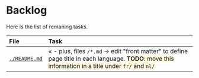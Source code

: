 Backlog
=======

Here is the list of remaning tasks.

<!-- START -->
| File | Task |
|:---- |:---- |
| [`./README.md`](./README.md) | « - plus, files `/*.md` &rarr; edit "front matter" to define page title in each language. <span style="background-color:cornsilk">**TODO**: move this information in a title under `fr/` and `nl/`</span> |
